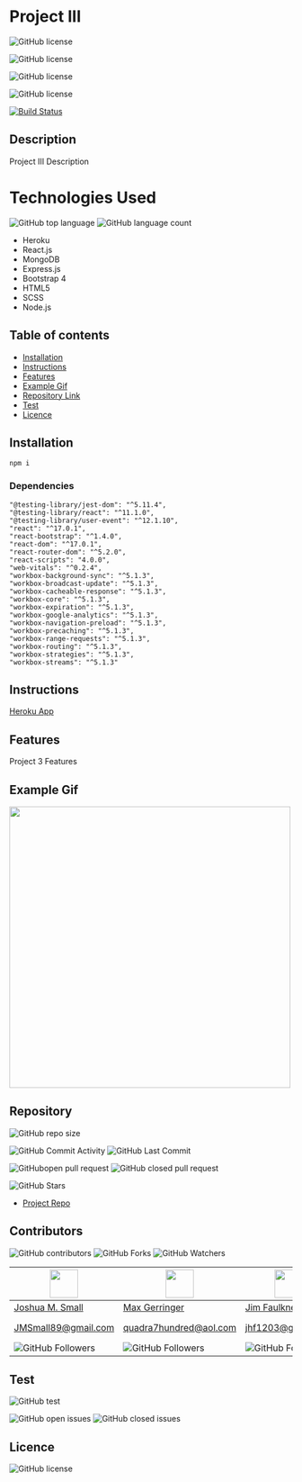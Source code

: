 # **Project III**

![GitHub license](https://img.shields.io/badge/Made%20by-%40WasteOfADrumBum-green)

![GitHub license](https://img.shields.io/badge/Made%20by-%40maxgerringer-green)

![GitHub license](https://img.shields.io/badge/Made%20by-%40jhf1203-green)

![GitHub license](https://img.shields.io/badge/Made%20by-%40markspeer-green)

[![Build Status](https://travis-ci.com/WasteOfADrumBum/project-iii.svg?branch=main)](https://travis-ci.com/github/WasteOfADrumBum/project-iii)

## Description

Project III Description

# Technologies Used

![GitHub top language](https://img.shields.io/github/languages/top/WasteOfADrumBum/project-iii?color=green&logo=github&logoColor=green)
![GitHub language count](https://img.shields.io/github/languages/count/WasteOfADrumBum/project-iii?color=green&logo=github&logoColor=green)

- Heroku
- React.js
- MongoDB
- Express.js
- Bootstrap 4
- HTML5
- SCSS
- Node.js

## Table of contents

- [Installation](#installation)
- [Instructions](#instructions)
- [Features](#features)
- [Example Gif](#example-gif)
- [Repository Link](#Repository)
- [Test](#Test)
- [Licence](#Licence)

## Installation

```
npm i
```

### Dependencies
```
"@testing-library/jest-dom": "^5.11.4",
"@testing-library/react": "^11.1.0",
"@testing-library/user-event": "^12.1.10",
"react": "^17.0.1",
"react-bootstrap": "^1.4.0",
"react-dom": "^17.0.1",
"react-router-dom": "^5.2.0",
"react-scripts": "4.0.0",
"web-vitals": "^0.2.4",
"workbox-background-sync": "^5.1.3",
"workbox-broadcast-update": "^5.1.3",
"workbox-cacheable-response": "^5.1.3",
"workbox-core": "^5.1.3",
"workbox-expiration": "^5.1.3",
"workbox-google-analytics": "^5.1.3",
"workbox-navigation-preload": "^5.1.3",
"workbox-precaching": "^5.1.3",
"workbox-range-requests": "^5.1.3",
"workbox-routing": "^5.1.3",
"workbox-strategies": "^5.1.3",
"workbox-streams": "^5.1.3"
```


## Instructions

[Heroku App](https://unc-team1-project3.herokuapp.com/)

## Features

Project 3 Features

## Example Gif

<img src="https://via.placeholder.com/500x300" width="500" />

## Repository

![GitHub repo size](https://img.shields.io/github/repo-size/WasteOfADrumBum/project-iii?logo=github)

![GitHub Commit Activity](https://img.shields.io/github/commit-activity/m/WasteOfADrumBum/project-iii)
![GitHub Last Commit](https://img.shields.io/github/last-commit/WasteOfADrumBum/project-iii)

![GitHubopen pull request](https://img.shields.io/github/issues-pr/WasteOfADrumBum/project-iii)
![GitHub closed pull request](https://img.shields.io/github/issues-pr-closed/WasteOfADrumBum/project-iii)

![GitHub Stars](https://img.shields.io/github/stars/WasteOfADrumBum/project-iii?style=social)

- [Project Repo](https://github.com/WasteOfADrumBum/project-iii)

## Contributors

![GitHub contributors](https://img.shields.io/github/contributors/WasteOfADrumBum/project-iii)
![GitHub Forks](https://img.shields.io/github/forks/WasteOfADrumBum/project-iii?label=Fork)
![GitHub Watchers](https://img.shields.io/github/watchers/WasteOfADrumBum/project-iii?label=Watch)

| <img src="https://avatars0.githubusercontent.com/u/66432859?v=460" width="50" />          | <img src="https://avatars1.githubusercontent.com/u/65460851?s=460" width="50" />       | <img src="https://avatars1.githubusercontent.com/u/66701459?s=460" width="50" />  | <img src="https://avatars3.githubusercontent.com/u/66832524?s=460" width="50" />     | <img src="https://avatars1.githubusercontent.com/u/66701459?s=460" width="50" />  |
| ----------------------------------------------------------------------------------------- | -------------------------------------------------------------------------------------- | --------------------------------------------------------------------------------- | ------------------------------------------------------------------------------------ | --------------------------------------------------------------------------------- |
| [Joshua M. Small](https://github.com/WasteOfADrumBum)                                     | [Max Gerringer](https://github.com/maxgerringer)                                       | [Jim Faulkner](https://github.com/jhf1203)                                        | [Mark Speer](https://github.com/mark-speer)                                          | [Arlene Rodriguez](https://github.com/)                                           |
| <JMSmall89@gmail.com>                                                                     | <quadra7hundred@aol.com>                                                               | <jhf1203@gmail.com>                                                               | <mark.speer@yahoo.com>                                                                    | <Arlene-Rodriguez@gmail.com>                                                      |
| ![GitHub Followers](https://img.shields.io/github/followers/WasteOfADrumBum?label=Follow) | ![GitHub Followers](https://img.shields.io/github/followers/maxgerringer?label=Follow) | ![GitHub Followers](https://img.shields.io/github/followers/jhf1203?label=Follow) | ![GitHub Followers](https://img.shields.io/github/followers/mark-speer?label=Follow) | ![GitHub Followers](https://img.shields.io/github/followers/jhf1203?label=Follow) |

## Test

![GitHub test](https://img.shields.io/badge/test-100%25-success)

![GitHub open issues](https://img.shields.io/github/issues/WasteOfADrumBum/project-iii)
![GitHub closed issues](https://img.shields.io/github/issues-closed/WasteOfADrumBum/project-iii)

## Licence

![GitHub license](https://img.shields.io/badge/license-MIT-blue.svg)
